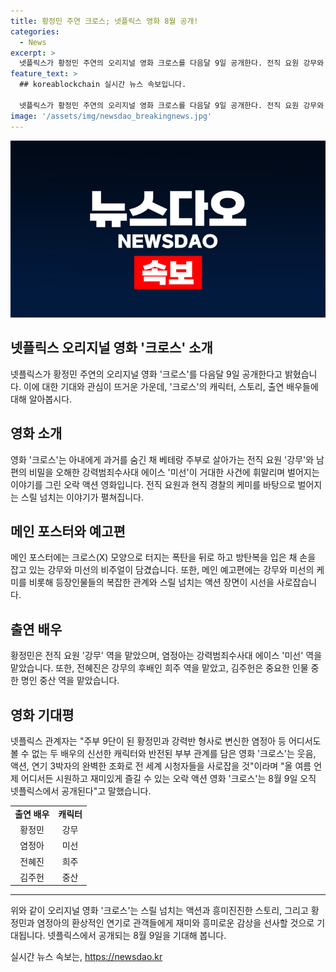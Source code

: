 ```yaml
---
title: 황정민 주연 크로스; 넷플릭스 영화 8월 공개!
categories:
  - News
excerpt: >
  넷플릭스가 황정민 주연의 오리지널 영화 크로스를 다음달 9일 공개한다. 전직 요원 강무와 범죄수사대 에이스 미선의 이야기를 그린 이 영화는 오락 액션으로 크로스 모양 폭탄, 방탄복을 입은 두 주인공의 메인 포스터가 시선을 사로잡는다. 두 배우의 캐릭터와 부부 관계의 반전이 예고되며, 넷플릭스는 올 여름 시원하고 재미있게 즐길 수 있는 영화라고 소개했다.
feature_text: >
  ## koreablockchain 실시간 뉴스 속보입니다.

  넷플릭스가 황정민 주연의 오리지널 영화 크로스를 다음달 9일 공개한다. 전직 요원 강무와 범죄수사대 에이스 미선의 이야기를 그린 이 영화는 오락 액션으로 크로스 모양 폭탄, 방탄복을 입은 두 주인공의 메인 포스터가 시선을 사로잡는다. 두 배우의 캐릭터와 부부 관계의 반전이 예고되며, 넷플릭스는 올 여름 시원하고 재미있게 즐길 수 있는 영화라고 소개했다.
image: '/assets/img/newsdao_breakingnews.jpg'
---
```


<p><img src="/assets/img/newsdao_breakingnews.jpg" alt="koreablockchain 속보" /></p>

<h2 data-ke-size="size26"><b>넷플릭스</b> 오리지널 영화 '크로스' 소개</h2>

<p data-ke-size="size16">넷플릭스가 황정민 주연의 오리지널 영화 '크로스'를 다음달 9일 공개한다고 밝혔습니다. 이에 대한 기대와 관심이 뜨거운 가운데, '크로스'의 캐릭터, 스토리, 출연 배우들에 대해 알아봅시다.</p>

<h2 data-ke-size="size24">영화 소개</h2>

<p data-ke-size="size16">영화 '크로스'는 아내에게 과거를 숨긴 채 베테랑 주부로 살아가는 전직 요원 '강무'와 남편의 비밀을 오해한 강력범죄수사대 에이스 '미선'이 거대한 사건에 휘말리며 벌어지는 이야기를 그린 오락 액션 영화입니다. 전직 요원과 현직 경찰의 케미를 바탕으로 벌어지는 스릴 넘치는 이야기가 펼쳐집니다.</p>

<h2 data-ke-size="size24">메인 포스터와 예고편</h2>

<p data-ke-size="size16">메인 포스터에는 크로스(X) 모양으로 터지는 폭탄을 뒤로 하고 방탄복을 입은 채 손을 잡고 있는 강무와 미선의 비주얼이 담겼습니다. 또한, 메인 예고편에는 강무와 미선의 케미를 비롯해 등장인물들의 복잡한 관계와 스릴 넘치는 액션 장면이 시선을 사로잡습니다.</p>

<h2 data-ke-size="size24">출연 배우</h2>

<p data-ke-size="size16">황정민은 전직 요원 '강무' 역을 맡았으며, 염정아는 강력범죄수사대 에이스 '미선' 역을 맡았습니다. 또한, 전혜진은 강무의 후배인 희주 역을 맡았고, 김주헌은 중요한 인물 중 한 명인 중산 역을 맡았습니다.</p>

<h2 data-ke-size="size24">영화 기대평</h2>

<p data-ke-size="size16">넷플릭스 관계자는 "주부 9단이 된 황정민과 강력반 형사로 변신한 염정아 등 어디서도 볼 수 없는 두 배우의 신선한 캐릭터와 반전된 부부 관계를 담은 영화 '크로스'는 웃음, 액션, 연기 3박자의 완벽한 조화로 전 세계 시청자들을 사로잡을 것"이라며 "올 여름 언제 어디서든 시원하고 재미있게 즐길 수 있는 오락 액션 영화 '크로스'는 8월 9일 오직 넷플릭스에서 공개된다"고 말했습니다.</p>

<table>
  <tr>
    <td style="text-align: center; height: 17px;"><b>출연 배우</b></td>
    <td style="text-align: center; height: 17px;"><b>캐릭터</b></td>
  </tr>
  <tr>
    <td style="text-align: center; height: 17px;">황정민</td>
    <td style="text-align: center; height: 17px;">강무</td>
  </tr>
  <tr>
    <td style="text-align: center; height: 17px;">염정아</td>
    <td style="text-align: center; height: 17px;">미선</td>
  </tr>
  <tr>
    <td style="text-align: center; height: 17px;">전혜진</td>
    <td style="text-align: center; height: 17px;">희주</td>
  </tr>
  <tr>
    <td style="text-align: center; height: 17px;">김주헌</td>
    <td style="text-align: center; height: 17px;">중산</td>
  </tr>
</table>

<hr>

<p data-ke-size="size16">위와 같이 오리지널 영화 '크로스'는 스릴 넘치는 액션과 흥미진진한 스토리, 그리고 황정민과 염정아의 환상적인 연기로 관객들에게 재미와 흥미로운 감상을 선사할 것으로 기대됩니다. 넷플릭스에서 공개되는 8월 9일을 기대해 봅니다.</p>
실시간 뉴스 속보는, <a href="https://newsdao.kr" rel="dofollow">https://newsdao.kr</a>


